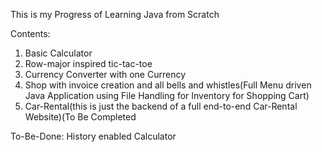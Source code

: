 This is my Progress of Learning Java from Scratch

Contents:
1. Basic Calculator
2. Row-major inspired tic-tac-toe
3. Currency Converter with one Currency
4. Shop with invoice creation and all bells and whistles(Full Menu driven Java Application using File Handling for Inventory for Shopping Cart)
5. Car-Rental(this is just the backend of a full end-to-end Car-Rental Website)(To Be Completed

To-Be-Done:
History enabled Calculator
